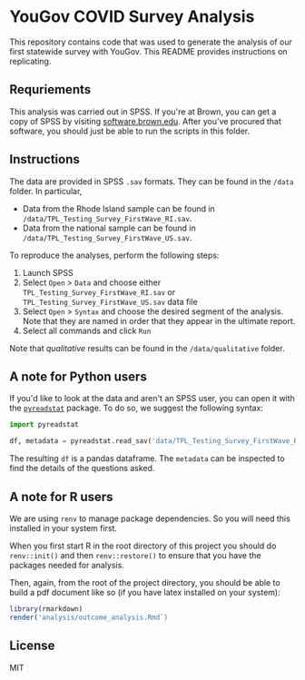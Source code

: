 # YouGov COVID Survey Analysis

This repository contains code that was used to generate the analysis of our first statewide survey with YouGov. This README provides instructions on replicating.

## Requriements

This analysis was carried out in SPSS. If you're at Brown, you can get a copy of SPSS by visiting [software.brown.edu](https://software.brown.edu). After you've procured that software, you should just be able to run the scripts in this folder.

## Instructions

The data are provided in SPSS `.sav` formats. They can be found in the `/data` folder. In particular,

* Data from the Rhode Island sample can be found in `/data/TPL_Testing_Survey_FirstWave_RI.sav`.
* Data from the national sample can be found in `/data/TPL_Testing_Survey_FirstWave_US.sav`.

To reproduce the analyses, perform the following steps:

1. Launch SPSS
2. Select `Open` > `Data` and choose either `TPL_Testing_Survey_FirstWave_RI.sav` or `TPL_Testing_Survey_FirstWave_US.sav` data file
3. Select `Open` > `Syntax` and choose the desired segment of the analysis. Note that they are named in order that they appear in the ultimate report.
4. Select all commands and click `Run`

Note that _qualitative_ results can be found in the `/data/qualitative` folder.

## A note for Python users

If you'd like to look at the data and aren't an SPSS user, you can open it with the [`pyreadstat`](https://github.com/Roche/pyreadstat) package. To do so, we suggest the following syntax:

```python
import pyreadstat

df, metadata = pyreadstat.read_sav('data/TPL_Testing_Survey_FirstWave_RI.sav')
```

The resulting `df` is a pandas dataframe. The `metadata` can be inspected to find the details of the questions asked.

## A note for R users

We are using `renv` to manage package dependencies. So you will need this installed in your system first.

When you first start R in the root directory of this project you should do `renv::init()` and then `renv::restore()` to ensure that you have the packages needed for analysis.

Then, again, from the root of the project directory, you should be able to build a pdf document like so (if you have latex installed on your system):

```r
library(rmarkdown)
render('analysis/outcome_analysis.Rmd`)
```


## License

MIT
